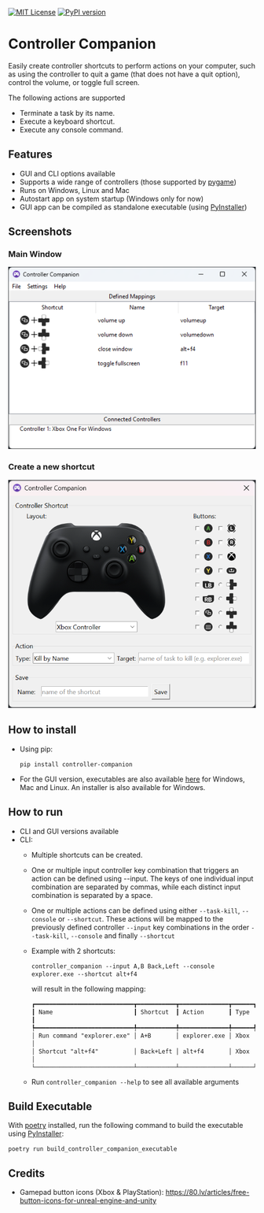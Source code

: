 [![MIT License](https://img.shields.io/badge/License-MIT-green.svg)](https://choosealicense.com/licenses/mit/)
[![PyPI version](https://badge.fury.io/py/controller-companion.svg)](https://pypi.org/project/controller-companion/)

# Controller Companion

Easily create controller shortcuts to perform actions on your computer, such as using the controller to quit a game (that does not have a quit option), control the volume, or toggle full screen.

The following actions are supported
- Terminate a task by its name.
- Execute a keyboard shortcut.
- Execute any console command.

## Features
- GUI and CLI options available
- Supports a wide range of controllers (those supported by [pygame](https://www.pygame.org))
- Runs on Windows, Linux and Mac
- Autostart app on system startup (Windows only for now)
- GUI app can be compiled as standalone executable (using [PyInstaller](https://pyinstaller.org))

## Screenshots
### Main Window
![demo](https://raw.githubusercontent.com/Johannes11833/controller-companion/master/demo/app.png)
### Create a new shortcut 
![demo](https://raw.githubusercontent.com/Johannes11833/controller-companion/master/demo/add_new_shortcut.png)


## How to install
- Using pip:
    ```console
    pip install controller-companion
    ```
- For the GUI version, executables are also available [here](https://github.com/Johannes11833/controller-companion/releases) for Windows, Mac and Linux. An installer is also available for Windows.

## How to run
- CLI and GUI versions available
- CLI:
    - Multiple shortcuts can be created.
    - One or multiple input controller key combination that triggers an action can be defined using --input. The keys of one individual input combination are separated by commas, while each distinct input combination is separated by a space. 
    - One or multiple actions can be defined using either `--task-kill`, `--console` or `--shortcut`. These actions will be mapped to the previously defined controller `--input` key combinations in the order `--task-kill`, `--console` and finally `--shortcut`
    - Example with 2 shortcuts: 
        ```console
        controller_companion --input A,B Back,Left --console explorer.exe --shortcut alt+f4
        ```
        will result in the following mapping:
        ```console
        ┏━━━━━━━━━━━━━━━━━━━━━━━━━━━━┳━━━━━━━━━━━┳━━━━━━━━━━━━━━┳━━━━━━┓
        ┃ Name                       ┃ Shortcut  ┃ Action       ┃ Type ┃
        ┡━━━━━━━━━━━━━━━━━━━━━━━━━━━━╇━━━━━━━━━━━╇━━━━━━━━━━━━━━╇━━━━━━┩
        │ Run command "explorer.exe" │ A+B       │ explorer.exe │ Xbox │
        │ Shortcut "alt+f4"          │ Back+Left │ alt+f4       │ Xbox │
        └────────────────────────────┴───────────┴──────────────┴──────┘
        ```

    - Run `controller_companion --help` to see all available arguments

## Build Executable
With [poetry](https://python-poetry.org/) installed, run the following command to build the executable using [PyInstaller](https://pyinstaller.org):
```console 
poetry run build_controller_companion_executable
```

## Credits
- Gamepad button icons (Xbox & PlayStation): https://80.lv/articles/free-button-icons-for-unreal-engine-and-unity
